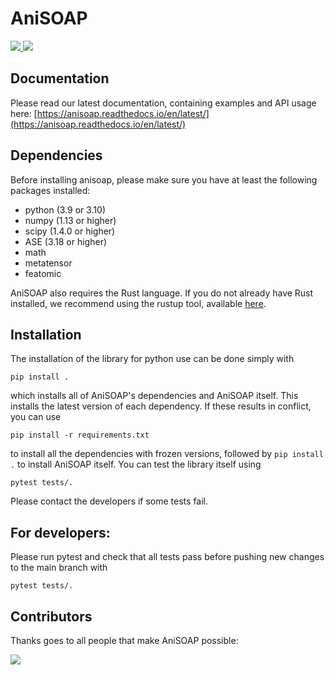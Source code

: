 AniSOAP
=======

<a href="https://github.com/cersonsky-lab/anisoap/actions?query=workflow%3ATest">
  <img src="https://github.com/cersonsky-lab/anisoap/workflows/Test/badge.svg"/>
</a><a href="https://codecov.io/gh/cersonsky-lab/anisoap/">
  <img src="https://codecov.io/gh/cersonsky-lab/anisoap/branch/main/graph/badge.svg?token=UZJPJG34SM" />
</a>

## Documentation

Please read our latest documentation, containing examples and API usage here: [https://anisoap.readthedocs.io/en/latest/](https://anisoap.readthedocs.io/en/latest/)
## Dependencies

Before installing anisoap, please make sure you have at least the
following packages installed:
* python (3.9 or 3.10)
* numpy (1.13 or higher)
* scipy (1.4.0 or higher)
* ASE (3.18 or higher)
* math
* metatensor
* featomic

AniSOAP also requires the Rust language.  If you do not already have Rust installed, we recommend using the rustup tool, available [here](https://rustup.rs).

## Installation

The installation of the library for python use can be done simply with

    pip install .

which installs all of AniSOAP's dependencies and AniSOAP itself. This installs the latest version of each dependency. If these results in conflict, you can use

    pip install -r requirements.txt

to install all the dependencies with frozen versions, followed by `pip install .` to install AniSOAP itself. You can test the library itself using

    pytest tests/.

Please contact the developers if some tests fail.

## For developers:

Please run pytest and check that all tests pass before pushing new changes to the main branch with

    pytest tests/.

Contributors
------------

Thanks goes to all people that make AniSOAP possible:

<a href="https://github.com/cersonsky-lab/anisoap/graphs/contributors">
  <img src="https://contrib.rocks/image?repo=cersonsky-lab/anisoap" />
</a>
